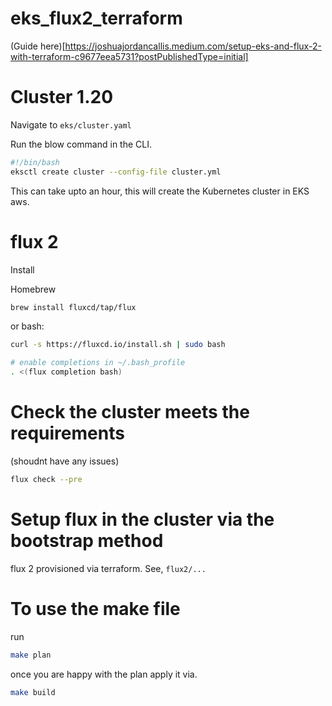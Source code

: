 # eks_flux2_terraform

(Guide here)[https://joshuajordancallis.medium.com/setup-eks-and-flux-2-with-terraform-c9677eea5731?postPublishedType=initial]

# Cluster 1.20

Navigate to `eks/cluster.yaml`

Run the blow command in the CLI.
```bash
#!/bin/bash
eksctl create cluster --config-file cluster.yml
```

This can take upto an hour, this will create the Kubernetes cluster in EKS aws.


# flux 2

Install

Homebrew
```bash
brew install fluxcd/tap/flux
```

or bash:

```bash
curl -s https://fluxcd.io/install.sh | sudo bash

# enable completions in ~/.bash_profile
. <(flux completion bash)
```

# Check the cluster meets the requirements 
(shoudnt have any issues)
```bash
flux check --pre
```

# Setup flux in the cluster via the bootstrap method

flux 2 provisioned via terraform. See, `flux2/...` 

# To use the make file
run 
```bash
make plan
```
once you are happy with the plan apply it via.
```bash
make build
```


